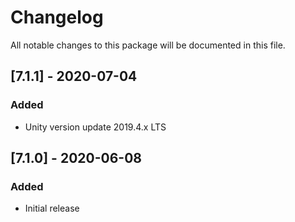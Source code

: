 # Changelog
All notable changes to this package will be documented in this file.

## [7.1.1] - 2020-07-04
### Added 
- Unity version update 2019.4.x LTS

## [7.1.0] - 2020-06-08
### Added 
- Initial release